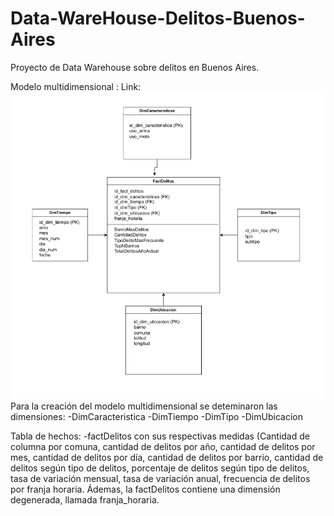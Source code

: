 # Data-WareHouse-Delitos-Buenos-Aires
Proyecto de Data Warehouse sobre delitos en Buenos Aires. 



Modelo multidimensional : 
Link:![Modelo multidimensional](MODELO_MULTIDIMENSIONAL/MODELO_ESTRELLA_V2.png)
Para la creación del modelo multidimensional se deteminaron las dimensiones: 
-DimCaracteristica 
-DimTiempo
-DimTipo
-DimUbicacion

Tabla de hechos: 
-factDelitos con sus respectivas medidas (Cantidad de columna por comuna, cantidad de delitos por año, cantidad de delitos por mes, cantidad de delitos por día, cantidad de delitos por barrio, 
cantidad de delitos según tipo de delitos, porcentaje de delitos según tipo de delitos, tasa de variación mensual, tasa de variación anual, frecuencia de delitos por franja horaria.
Ádemas, la factDelitos contiene una dimensión degenerada, llamada franja_horaria.
